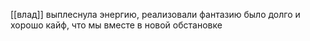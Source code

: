 [[влад]]
выплеснула энергию, реализовали фантазию
было долго и хорошо 
кайф, что мы вместе в новой обстановке